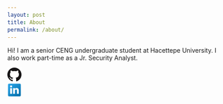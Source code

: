 ```yaml
---
layout: post
title: About
permalink: /about/
---
```


Hi! I am a senior CENG undergraduate student at Hacettepe University.
I also work part-time as a Jr. Security Analyst.

<div display="inline-block">
   <div>
      <a href="https://github.com/panicwithme"><img src="/img/GitHub-32px.png"></a>
   </div>
   <div>
      <a href="https://www.linkedin.com/fatmacigdemtosun"><img src="/img/LinkedIn-32px.png"></a>
   </div>
</div>

